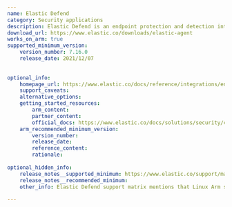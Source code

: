 ```yaml
---
name: Elastic Defend
category: Security applications
description: Elastic Defend is an endpoint protection and detection integration in Elastic Agent that delivers EPP, EDR, and SIEM capabilities for Windows, macOS, and Linux systems, providing prevention, detection, response, and deep visibility across endpoints and cloud workloads.
download_url: https://www.elastic.co/downloads/elastic-agent
works_on_arm: true
supported_minimum_version:
    version_number: 7.16.0
    release_date: 2021/12/07
 
 
optional_info:
    homepage_url: https://www.elastic.co/docs/reference/integrations/endpoint
    support_caveats:
    alternative_options:
    getting_started_resources:
        arm_content:
        partner_content:
        official_docs: https://www.elastic.co/docs/solutions/security/configure-elastic-defend/install-elastic-defend
    arm_recommended_minimum_version:
        version_number:
        release_date:
        reference_content:
        rationale:
 
optional_hidden_info:
    release_notes__supported_minimum: https://www.elastic.co/support/matrix
    release_notes__recommended_minimum:
    other_info: Elastic Defend support matrix mentions that Linux Arm support is introduced in version 7.16+ and requires a 5.4+ kernel, with AWS graviton support included. Elastic Defend is not a standalone binary. If you want Elastic Defend, you install Elastic Agent, then enable the Elastic Defend policy in Fleet.
 
---
```

